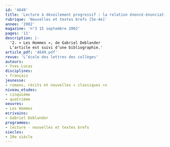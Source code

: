 ```yaml
---
id: '4649'
title: 'Lecture à dévoilement progressif : la relation énoncé-énonciation (3/3)'
rubrique: 'Nouvelles et textes brefs [5e-4e]'
annee: '2002'
magazine: 'n°3 15 septembre 2002'
pages: '11'
description: |-
  '2. « Les Hommes », de Gabriel Deblander
  L’article est suivi d’une bibliographie.'
article_pdf: '4649.pdf'
revue: 'L’école des lettres des collèges'
auteurs:
- Yves Lucas
disciplines:
- français
jeunesse:
- romans, récits et nouvelles « classiques »s
niveau_etudes:
- cinquième
- quatrième
oeuvres:
- Les Hommes
ecrivains:
- Gabriel Deblander
programmes:
- lecture - nouvelles et textes brefs
siecles:
- 20e siècle
---
```

